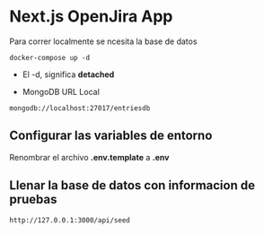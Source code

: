 # Next.js OpenJira App

Para correr localmente se ncesita la base de datos

```
docker-compose up -d
```

* El -d, significa __detached__


* MongoDB URL Local

```
mongodb://localhost:27017/entriesdb
```

## Configurar las variables de entorno

Renombrar el archivo __.env.template__ a __.env__

## Llenar la base de datos con informacion de pruebas

```
http://127.0.0.1:3000/api/seed
```